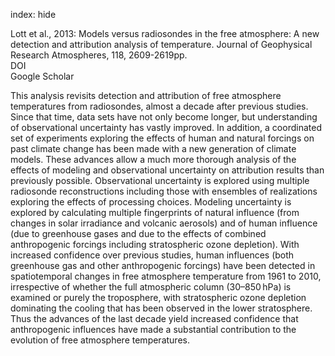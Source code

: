 index: hide

<div class="Citation">

  <div class="Citation-body">
    <div class="Citation-text">Lott et al., 2013: Models versus radiosondes in the free atmosphere: A new detection and attribution analysis of temperature. <span class="Article-journal">Journal of Geophysical Research Atmospheres, </span><span class="Article-volume">118, </span>2609-2619pp.</div>
    <div class="Citation-links">
      <div class="CitationLink" data-href="https://doi.org/10.1002/jgrd.50255.">
        <div class="CitationLink-icon CitationLink-Doi"></div>
        <div class="CitationLink-text">DOI</div>
      </div>
      <div class="CitationLink" data-href="https://scholar.google.com/scholar?q=10.1002/jgrd.50255.">
        <div class="CitationLink-icon CitationLink-Scholar"></div>
        <div class="CitationLink-text">Google Scholar</div>
      </div>
    </div>
  </div>
</div>

This analysis revisits detection and attribution of free atmosphere temperatures from radiosondes, almost a decade after previous studies. Since that time, data sets have not only become longer, but understanding of observational uncertainty has vastly improved. In addition, a coordinated set of experiments exploring the effects of human and natural forcings on past climate change has been made with a new generation of climate models. These advances allow a much more thorough analysis of the effects of modeling and observational uncertainty on attribution results than previously possible. Observational uncertainty is explored using multiple radiosonde reconstructions including those with ensembles of realizations exploring the effects of processing choices. Modeling uncertainty is explored by calculating multiple fingerprints of natural influence (from changes in solar irradiance and volcanic aerosols) and of human influence (due to greenhouse gases and due to the effects of combined anthropogenic forcings including stratospheric ozone depletion). With increased confidence over previous studies, human influences (both greenhouse gas and other anthropogenic forcings) have been detected in spatiotemporal changes in free atmosphere temperature from 1961 to 2010, irrespective of whether the full atmospheric column (30–850 hPa) is examined or purely the troposphere, with stratospheric ozone depletion dominating the cooling that has been observed in the lower stratosphere. Thus the advances of the last decade yield increased confidence that anthropogenic influences have made a substantial contribution to the evolution of free atmosphere temperatures.

<div class="Citation-copy">

</div>